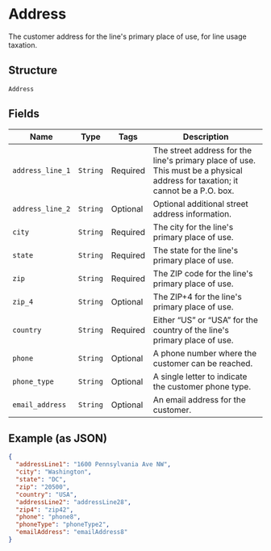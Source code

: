 
# Address

The customer address for the line's primary place of use, for line usage taxation.

## Structure

`Address`

## Fields

| Name | Type | Tags | Description |
|  --- | --- | --- | --- |
| `address_line_1` | `String` | Required | The street address for the line's primary place of use. This must be a physical address for taxation; it cannot be a P.O. box. |
| `address_line_2` | `String` | Optional | Optional additional street address information. |
| `city` | `String` | Required | The city for the line's primary place of use. |
| `state` | `String` | Required | The state for the line's primary place of use. |
| `zip` | `String` | Required | The ZIP code for the line's primary place of use. |
| `zip_4` | `String` | Optional | The ZIP+4 for the line's primary place of use. |
| `country` | `String` | Required | Either “US” or “USA” for the country of the line's primary place of use. |
| `phone` | `String` | Optional | A phone number where the customer can be reached. |
| `phone_type` | `String` | Optional | A single letter to indicate the customer phone type. |
| `email_address` | `String` | Optional | An email address for the customer. |

## Example (as JSON)

```json
{
  "addressLine1": "1600 Pennsylvania Ave NW",
  "city": "Washington",
  "state": "DC",
  "zip": "20500",
  "country": "USA",
  "addressLine2": "addressLine28",
  "zip4": "zip42",
  "phone": "phone8",
  "phoneType": "phoneType2",
  "emailAddress": "emailAddress8"
}
```

